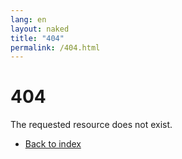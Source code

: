 ```yaml
---
lang: en
layout: naked
title: "404"
permalink: /404.html
---
```


# 404

The requested resource does not exist.

<div class="menu-centered">
  <ul class="menu">
    <li><a href="{{ site.baseurl }}/">Back to index</a></li>
  </ul>
</div>
